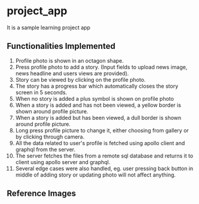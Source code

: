 # project_app
It is a sample learning project app

## Functionalities Implemented
1. Profile photo is shown in an octagon shape.
2. Press profile photo to add a story. (Input fields to upload news image, news headline and users views are provided).
3. Story can be viewed by clicking on the profile photo.
4. The story has a progress bar which automatically closes the story screen in 5 seconds.
5. When no story is added a plus symbol is shown on profile photo
6. When a story is added and has not been viewed, a yellow border is shown around profile picture.
7. When a story is added but has been viewed, a dull border is shown around profile picture.
8. Long press profile picture to change it, either choosing from gallery or by clicking through camera.
9. All the data related to user's profile is fetched using apollo client and graphql from the server.
10. The server fetches the files from a remote sql database and returns it to client using apollo server and graphql.
11. Several edge cases were also handled, eg. user pressing back button in middle of adding story or updating photo will not affect anything.

## Reference Images
